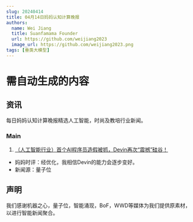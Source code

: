 ```yaml
---
slug: 20240414
title: 04月14日妈妈认知计算晚报
authors:
  name: Wei Jiang
  title: Suanfamama Founder
  url: https://github.com/weijiang2023
  image_url: https://github.com/weijiang2023.png
tags: [垂类大模型]
---
```


# 需自动生成的内容
## 资讯
每日妈妈认知计算晚报精选人工智能，时尚及教培行业新闻。

### Main

1. [（人工智能行业）首个AI程序员造假被抓，Devin再次“震撼”硅谷！](https://mp.weixin.qq.com/s/898TBRvqFwhBVfI3SPdxyA)
* 妈妈时评：经优化，我相信Devin的能力会逐步变好。
* 新闻源：量子位

## 声明

我们感谢机器之心，量子位，智能涌现，BoF，WWD等媒体为我们提供原素材，以进行智能新闻聚合。